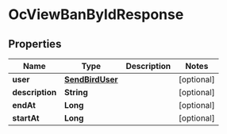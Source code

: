 

# OcViewBanByIdResponse


## Properties

| Name | Type | Description | Notes |
|------------ | ------------- | ------------- | -------------|
|**user** | [**SendBirdUser**](SendBirdUser.md) |  |  [optional] |
|**description** | **String** |  |  [optional] |
|**endAt** | **Long** |  |  [optional] |
|**startAt** | **Long** |  |  [optional] |



